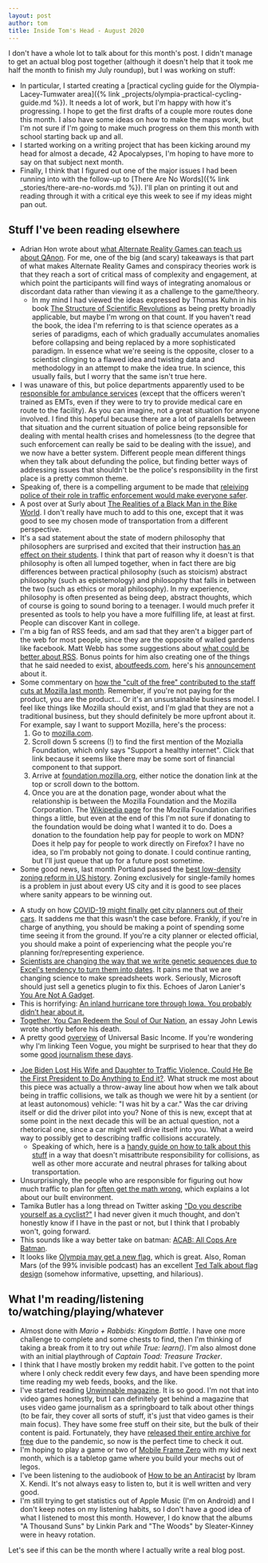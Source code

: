 ```yaml
---
layout: post
author: tom
title: Inside Tom's Head - August 2020
---
```

I don't have a whole lot to talk about for this month's post. I didn't manage to get an actual blog post together (although it doesn't help that it took me half the month to finish my July roundup), but I was working on stuff:
* In particular, I started creating a [practical cycling guide for the Olympia-Lacey-Tumwater area]({% link _projects/olympia-practical-cycling-guide.md %}). It needs a lot of work, but I'm happy with how it's progressing. I hope to get the first drafts of a couple more routes done this month. I also have some ideas on how to make the maps work, but I'm not sure if I'm going to make much progress on them this month with school starting back up and all.
* I started working on a writing project that has been kicking around my head for almost a decade, 42 Apocalypses, I'm hoping to have more to say on that subject next month.
* Finally, I think that I figured out one of the major issues I had been running into with the follow-up to [There Are No Words]({% link _stories/there-are-no-words.md %}). I'll plan on printing it out and reading through it with a critical eye this week to see if my ideas might pan out.

## Stuff I've been reading elsewhere
* Adrian Hon wrote about [what Alternate Reality Games can teach us about QAnon](https://mssv.net/2020/08/02/what-args-can-teach-us-about-qanon/). For me, one of the big (and scary) takeaways is that part of what makes Alternate Reality Games and conspiracy theories work is that they reach a sort of critical mass of complexity and engagement, at which point the participants will find ways of integrating anomalous or discordant data rather than viewing it as a challenge to the game/theory.
    * In my mind I had viewed the ideas expressed by Thomas Kuhn in his book [The Structure of Scientific Revolutions](https://www.worldcat.org/title/the-structure-of-scientific-revolutions/oclc/959412835) as being pretty broadly applicable, but maybe I'm wrong on that count. If you haven't read the book, the idea I'm referring to is that science operates as a series of paradigms, each of which gradually accumulates anomalies before collapsing and being replaced by a more sophisticated paradigm. In essence what we're seeing is the opposite, closer to a scientist clinging to a flawed idea and twisting data and methodology in an attempt to make the idea true. In science, this usually fails, but I worry that the same isn't true here.
* I was unaware of this, but police departments apparently used to be [responsible for ambulance services](https://kottke.org/20/08/defund-the-police-weve-already-done-it-successfully-in-america) (except that the officers weren't trained as EMTs, even if they were to try to provide medical care en route to the facility). As you can imagine, not a great situation for anyone involved. I find this hopeful because there are a lot of paralells between that situation and the current situation of police being repsonsible for dealing with mental health crises and homelessness (to the degree that such enforcement can really be said to be dealing with the issue), and we now have a better system. Different people mean different things when they talk about defunding the police, but finding better ways of addressing issues that shouldn't be the police's responsibility in the first place is a pretty common theme.
* Speaking of, there is a compelling argument to be made that [releiving police of their role in traffic enforcement would make everyone safer](https://cal.streetsblog.org/2020/08/06/reducing-the-role-of-police-in-traffic-enforcement-could-increase-safety-for-everyone/).
* A post over at Surly about [The Realities of a Black Man in the Bike World](https://surlybikes.com/index.php/blog/realities_of_a_black_man_in_the_bike_world). I don't really have much to add to this one, except that it was good to see my chosen mode of transportation from a different perspective.
* It's a sad statement about the state of modern philosophy that philosophers are surprised and excited that their instruction [has an effect on their students](https://www.vox.com/future-perfect/21354037/moral-philosophy-class-meat-vegetarianism-peter-singer). I think that part of reason why it doesn't is that philosophy is often all lumped together, when in fact there are big differences between practical philosophy (such as stoicism) abstract philosophy (such as epistemology) and philosophy that falls in between the two (such as ethics or moral philosophy). In my experience, philosophy is often presented as being deep, abstract thoughts, which of course is going to sound boring to a teenager. I would much prefer it presented as tools to help you have a more fulfilling life, at least at first. People can discover Kant in college.
* I'm a big fan of RSS feeds, and am sad that they aren't a bigger part of the web for most people, since they are the opposite of walled gardens like facebook. Matt Webb has some suggestions about [what could be better about RSS](http://interconnected.org/home/2020/07/29/improving_rss). Bonus points for him also creating one of the things that he said needed to exist, [aboutfeeds.com](https://aboutfeeds.com/), here's his [announcement](http://interconnected.org/home/2020/08/12/introducing_aboutfeeds) about it.
* Some commentary on [how the "cult of the free" contributed to the staff cuts at Mozilla last month](http://www.quirksmode.org/blog/archives/2020/08/the_cult_of_the.html). Remember, if you're not paying for the product, you are the product... Or it's an unsustainable business model. I feel like things like Mozilla should exist, and I'm glad that they are not a traditional business, but they should definitely be more upfront about it. For example, say I want to support Mozilla, here's the process:
    1. Go to [mozilla.com](http://mozilla.org).
    2. Scroll down 5 screens (!) to find the first mention of the Mozialla Foundation, which only says "Support a healthy internet". Click that link because it seems like there may be some sort of financial component to that support.
    3. Arrive at [foundation.mozilla.org](https://foundation.mozilla.org/en/), either notice the donation link at the top or scroll down to the bottom.
    4. Once you are at the donation page, wonder about what the relationship is between the Mozilla Foundation and the Mozilla Corporation. The [Wikipedia page](https://en.wikipedia.org/wiki/Mozilla_Foundation) for the Mozilla Foundation clarifies things a little, but even at the end of this I'm not sure if donating to the foundation would be doing what I wanted it to do. Does a donation to the foundation help pay for people to work on MDN? Does it help pay for people to work directly on Firefox? I have no idea, so I'm probably not going to donate. I could continue ranting, but I'll just queue that up for a future post sometime.
* Some good news, last month Portland passed the [best low-density zoning reform in US history](https://www.sightline.org/2020/08/11/on-wednesday-portland-will-pass-the-best-low-density-zoning-reform-in-us-history/). Zoning exclusively for single-family homes is a problem in just about every US city and it is good to see places where sanity appears to be winning out.
- A study on how [COVID-19 might finally get city planners out of their cars](https://usa.streetsblog.org/2020/08/13/study-covid-19-might-finally-get-city-planners-out-of-their-cars/). It saddens me that this wasn't the case before. Frankly, if you're in charge of anything, you should be making a point of spending some time seeing it from the ground. If you're a city planner or elected official, you should make a point of experiencing what the people you're planning for/representing experience.
- [Scientists are changing the way that we write genetic sequences due to Excel's tendency to turn them into dates](https://www.theverge.com/2020/8/6/21355674/human-genes-rename-microsoft-excel-misreading-dates). It pains me that we are changing science to make spreadsheets work. Seriously, Microsoft should just sell a genetics plugin to fix this. Echoes of Jaron Lanier's [You Are Not A Gadget](https://www.worldcat.org/title/you-are-not-a-gadget-a-manifesto/oclc/712547574).
- This is horrifying: [An inland hurricane tore through Iowa. You probably didn’t hear about it.](https://www.washingtonpost.com/outlook/2020/08/14/iowa-derecho-attention-aid/)
- [Together, You Can Redeem the Soul of Our Nation](https://www.nytimes.com/2020/07/30/opinion/john-lewis-civil-rights-america.html), an essay John Lewis wrote shortly before his death.
- A pretty good [overview](https://www.teenvogue.com/story/universal-basic-income-explained) of Universal Basic Income. If you're wondering why I'm linking Teen Vogue, you might be surprised to hear that they do some [good journalism these days](https://news.avclub.com/a-user-s-guide-to-teen-vogue-which-is-quietly-doing-ve-1798254924).
* [Joe Biden Lost His Wife and Daughter to Traffic Violence. Could He Be the First President to Do Anything to End it?](https://usa.streetsblog.org/2020/08/24/joe-biden-lost-his-wife-and-daughter-to-traffic-violence-could-he-be-the-first-president-to-do-anything-to-end-it/). What struck me most about this piece was actually a throw-away line about how when we talk about being in traffic collisions, we talk as though we were hit by a sentient (or at least autonomous) vehicle: "I was hit by a car." Was the car driving itself or did the driver pilot into you? None of this is new, except that at some point in the next decade this will be an actual question, not a rhetorical one, since a car might well drive itself into you. What a weird way to possibly get to describing traffic collisions accurately.
    * Speaking of which, here is a [handy guide on how to talk about this stuff](http://seattlegreenways.org/blog/2015/01/06/lets-talk-safe-streets/) in a way that doesn't misattribute responsibility for collisions, as well as other more accurate and neutral phrases for talking about transportation.
* Unsurprisingly, the people who are responsible for figuring out how much traffic to plan for [often get the math wrong](https://www.vice.com/en_us/article/v7gxy9/the-broken-algorithm-that-poisoned-american-transportation-v27n3), which explains a lot about our built environment.
* Tamika Butler has a long thread on Twitter asking ["Do you describe yourself as a cyclist?"](https://mobile.twitter.com/TamikaButler/status/1298492283143118854) I had never given it much thought, and don't honestly know if I have in the past or not, but I think that I probably won't, going forward.
* This sounds like a way better take on batman: [ACAB: All Cops Are Batman](https://boingboing.net/2020/08/28/acab-all-cops-are-batman.html).
* It looks like [Olympia may get a new flag](https://lariatcreative.com/Olympia-Flag-Design), which is great. Also, Roman Mars (of the 99% invisible podcast) has an excellent [Ted Talk about flag design](https://www.youtube.com/watch?v=pnv5iKB2hl4) (somehow informative, upsetting, and hilarious).

## What I'm reading/listening to/watching/playing/whatever
* Almost done with *Mario + Rabbids: Kingdom Battle*. I have one more challenge to complete and some chests to find, then I'm thinking of taking a break from it to try out *while True: learn()*. I'm also almost done with an initial playthrough of *Captain Toad: Treasure Tracker*.
* I think that I have mostly broken my reddit habit. I've gotten to the point where I only check reddit every few days, and have been spending more time reading my web feeds, books, and the like.
* I've started reading [Unwinnable magazine](https://unwinnable.com/). It is so good. I'm not that into video games honestly, but I can definitely get behind a magazine that uses video game journalism as a springboard to talk about other things (to be fair, they cover all sorts of stuff, it's just that video games is their main focus). They have some free stuff on their site, but the bulk of their content is paid. Fortunately, they have [released their entire archive for free](https://unwinnable.com/stay-home/) due to the pandemic, so now is the perfect time to check it out.
* I'm hoping to play a game or two of [Mobile Frame Zero](http://mobileframezero.com/mfz/) with my kid next month, which is a tabletop game where you build your mechs out of legos.
* I've been listening to the audiobook of [How to be an Antiracist](https://www.worldcat.org/title/how-to-be-an-antiracist/oclc/1104067684) by Ibram X. Kendi. It's not always easy to listen to, but it is well written and very good.
* I'm still trying to get statistics out of Apple Music (I'm on Android) and I don't keep notes on my listening habits, so I don't have a good idea of what I listened to most this month. However, I do know that the albums "A Thousand Suns" by Linkin Park and "The Woods" by Sleater-Kinney were in heavy rotation.

Let's see if this can be the month where I actually write a real blog post.
